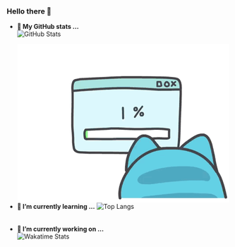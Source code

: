 <!--
**Olvi73/Olvi73** is a ✨ _special_ ✨ repository because its `README.md` (this file) appears on your GitHub profile.

Here are some ideas to get you started:

- 🔭 I’m currently working on ...
- 🌱 I’m currently learning ...
- 👯 I’m looking to collaborate on ...
- 🤔 I’m looking for help with ...
- 💬 Ask me about ...
- 📫 How to reach me: ...
- 😄 Pronouns: ...
- ⚡ Fun fact: ...
-->
### Hello there 👋
- **🤔 My GitHub stats ...**  
![GitHub Stats](https://github-readme-stats.vercel.app/api?username=Olvi73&count_private=true&show_icons=true&theme=dracula)  
<img align="right" alt="gif" src="https://raw.githubusercontent.com/Olvi73/Olvi73/main/pic/code.gif" />

- **🌱 I’m currently learning ...** 
![Top Langs](https://github-readme-stats.vercel.app/api/top-langs/?username=Olvi73&theme=dracula)  
&emsp;  
&emsp;  
- **🔭 I’m currently working on ...**  
![Wakatime Stats](https://github-readme-stats.vercel.app/api/wakatime?username=Olvi73&layout=compact&theme=dracula)
